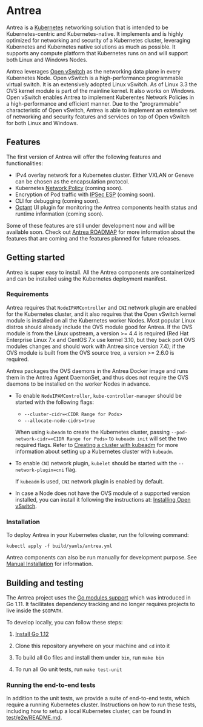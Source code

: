 # Antrea

Antrea is a [Kubernetes](https://kubernetes.io) networking solution that is intended to be
Kubernetes-centric and Kubernetes-native. It implements and is highly optimized
for networking and security of a Kubernetes cluster, leveraging Kubernetes and
Kubernetes native solutions as much as possible. It supports any compute
platform that Kubernetes runs on and will support both Linux and Windows Nodes.

Antrea leverages [Open vSwitch](https://www.openvswitch.org/) as the networking data plane in every Kubernetes
Node. Open vSwitch is a high-performance programmable virtual switch. It is an
extensively adopted Linux vSwitch. As of Linux 3.3 the OVS kernel module is part
of the mainline kernel. It also works on Windows. Open vSwitch enables Antrea to
implement Kuberentes Network Policies in a high-performance and efficient
manner. Due to the "programmable" characteristic of Open vSwitch, Antrea is able
to implement an extensive set of networking and security features and services
on top of Open vSwitch for both Linux and Windows.

## Features

The first version of Antrea will offer the following features and
functionalities:

* IPv4 overlay network for a Kubernetes cluster. Either VXLAN or Geneve can
be chosen as the encapsulation protocol.
* Kubernetes [Network Policy](https://kubernetes.io/docs/concepts/services-networking/network-policies) (coming soon).
* Encryption of Pod traffic with [IPSec ESP](https://tools.ietf.org/html/rfc2406) (coming soon).
* CLI for debugging (coming soon).
* [Octant](https://github.com/vmware-tanzu/octant) UI plugin for monitoring the Antrea components health status and runtime
information (coming soon).

Some of these features are still under development now and will be available
soon. Check out [Antrea ROADMAP](ROADMAP.md) for more information about the
features that are coming and the features planned for future releases.

## Getting started

Antrea is super easy to install. All the Antrea components are containerized and can
be installed using the Kubernetes deployment manifest.

### Requirements

Antrea requires that `NodeIPAMController` and `CNI` network plugin are enabled for
the Kubernetes cluster, and it also requires that the Open vSwitch kernel module
is installed on all the Kubernetes worker Nodes. Most popular Linux distros
should already include the OVS module good for Antrea. If the OVS module is from
the Linux upstream, a version >= 4.4 is required (Red Hat Enterprise Linux 7.x
and CentOS 7.x use kernel 3.10, but they back port OVS modules changes and
should work with Antrea since version 7.4); if the OVS module is built from the
OVS source tree, a version >= 2.6.0 is required.

Antrea packages the OVS daemons in the Antrea Docker image and runs them in the
Antrea Agent DaemonSet, and thus does not require the OVS daemons to be
installed on the worker Nodes in advance.

* To enable `NodeIPAMController`, `kube-controller-manager` should be started
with the following flags:
  - `--cluster-cidr=<CIDR Range for Pods>`
  - `--allocate-node-cidrs=true`

  When using `kubeadm` to create the Kubernetes cluster, passing
  `--pod-network-cidr=<CIDR Range for Pods>` to `kubeadm init` will set the two
  required flags. Refer to [Creating a cluster with kubeadm](https://kubernetes.io/docs/setup/production-environment/tools/kubeadm/create-cluster-kubeadm) for more information
  about setting up a Kubernetes cluster with `kubeadm`.

* To enable `CNI` network plugin, `kubelet` should be started with the
`--network-plugin=cni` flag.

  If `kubeadm` is used, `CNI` network plugin is enabled by default.

* In case a Node does not have the OVS module of a supported version installed,
you can install it following the instructions at: [Installing Open vSwitch](https://docs.openvswitch.org/en/latest/intro/install).

### Installation

To deploy Antrea in your Kubernetes cluster, run the following command:
```
kubectl apply -f build/yamls/antrea.yml
```

Antrea components can also be run manually for development purpose. See [Manual Installation](docs/manual-installation.md)
for information.

## Building and testing

The Antrea project uses the [Go modules
support](https://github.com/golang/go/wiki/Modules) which was introduced in Go
1.11. It facilitates dependency tracking and no longer requires projects to live
inside the `$GOPATH`.

To develop locally, you can follow these steps:

 1. [Install Go 1.12](https://golang.org/doc/install)

 2. Clone this repository anywhere on your machine and `cd` into it

 3. To build all Go files and install them under `bin`, run `make bin`

 4. To run all Go unit tests, run `make test-unit`

### Running the end-to-end tests

In addition to the unit tests, we provide a suite of end-to-end tests, which
require a running Kubernetes cluster. Instructions on how to run these tests,
including how to setup a local Kubernetes cluster, can be found in
[test/e2e/README.md](test/e2e/README.md).
